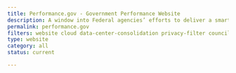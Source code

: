 ```yaml
---
title: Performance.gov - Government Performance Website
description: A window into Federal agencies’ efforts to deliver a smarter, leaner, and more effective government. The site informs the public of the progress underway to cut waste, streamline government, and improve performance.
permalink: performance.gov
filters: website cloud data-center-consolidation privacy-filter council-operations cybersecurity accessibility shared-services fitara modernization it-spending current
type: website
category: all
status: current

---
```

